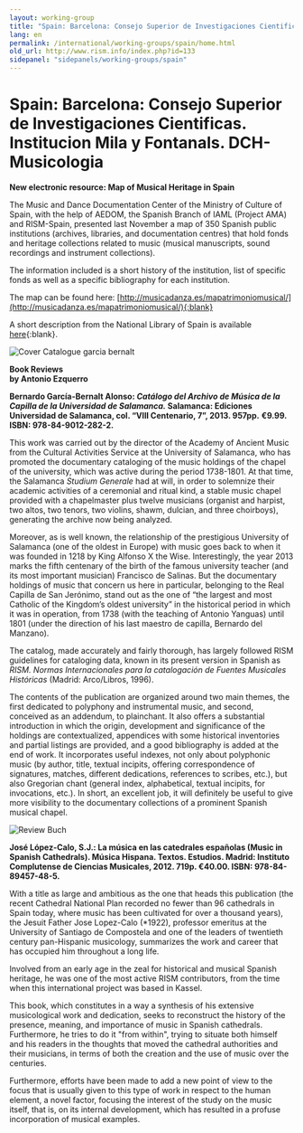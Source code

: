 ```yaml
---
layout: working-group
title: "Spain: Barcelona: Consejo Superior de Investigaciones Cientificas. Institucion Mila y Fontanals. DCH-Musicologia"
lang: en
permalink: /international/working-groups/spain/home.html
old_url: http://www.rism.info/index.php?id=133
sidepanel: "sidepanels/working-groups/spain"
---
```


# Spain: Barcelona: Consejo Superior de Investigaciones Cientificas. Institucion Mila y Fontanals. DCH-Musicologia

**New electronic resource: Map of Musical Heritage in Spain**

The Music and Dance Documentation Center of the Ministry of Culture of Spain, with the help of AEDOM, the Spanish Branch of IAML (Project AMA) and RISM-Spain, presented last November a map of 350 Spanish public institutions (archives, libraries, and documentation centres) that hold fonds and heritage collections related to music (musical manuscripts, sound recordings and instrument collections).

The information included is a short history of the institution, list of specific fonds as well as a specific bibliography for each institution.

The map can be found here: [http://musicadanza.es/mapatrimoniomusical/](http://musicadanza.es/mapatrimoniomusical/){:blank}

A short description from the National Library of Spain is available [here](http://musicadanza.es/mapatrimoniomusical/localizacion/?id=115&b=&todos=5&archivos=&bibliotecas=&centros=&museos=&zoom=17&center=40.424919892334906,-3.6908158562209747){:blank}.

 ![](/fileadmin/_processed_/csm_Cover_Catalogue_garcia_bernalt_ccca1080ad.jpg "Cover Catalogue garcia bernalt")

**Book Reviews  
by Antonio Ezquerro**

**Bernardo García-Bernalt Alonso: _Catálogo del Archivo de Música de la Capilla de la Universidad de Salamanca._ Salamanca: Ediciones Universidad de Salamanca, col. “VIII Centenario, 7”, 2013. 957pp.**  **€9.99. ISBN: 978-84-9012-282-2.**

This work was carried out by the director of the Academy of Ancient Music from the Cultural Activities Service at the University of Salamanca, who has promoted the documentary cataloging of the music holdings of the chapel of the university, which was active during the period 1738-1801. At that time, the Salamanca _Studium Generale_ had at will, in order to solemnize their academic activities of a ceremonial and ritual kind, a stable music chapel provided with a chapelmaster plus twelve musicians (organist and harpist, two altos, two tenors, two violins, shawm, dulcian, and three choirboys), generating the archive now being analyzed.

Moreover, as is well known, the relationship of the prestigious University of Salamanca (one of the oldest in Europe) with music goes back to when it was founded in 1218 by King Alfonso X the Wise. Interestingly, the year 2013 marks the fifth centenary of the birth of the famous university teacher (and its most important musician) Francisco de Salinas. But the documentary holdings of music that concern us here in particular, belonging to the Real Capilla de San Jerónimo, stand out as the one of “the largest and most Catholic of the Kingdom’s oldest university” in the historical period in which it was in operation, from 1738 (with the teaching of Antonio Yanguas) until 1801 (under the direction of his last maestro de capilla, Bernardo del Manzano).

The catalog, made accurately and fairly thorough, has largely followed RISM guidelines for cataloging data, known in its present version in Spanish as _RISM. Normas Internacionales para la catalogación de Fuentes Musicales Históricas_ (Madrid: Arco/Libros, 1996).

The contents of the publication are organized around two main themes, the first dedicated to polyphony and instrumental music, and second, conceived as an addendum, to plainchant. It also offers a substantial introduction in which the origin, development and significance of the holdings are contextualized, appendices with some historical inventories and partial listings are provided, and a good bibliography is added at the end of work. It incorporates useful indexes, not only about polyphonic music (by author, title, textual incipits, offering correspondence of signatures, matches, different dedications, references to scribes, etc.), but also Gregorian chant (general index, alphabetical, textual incipits, for invocations, etc.). In short, an excellent job, it will definitely be useful to give more visibility to the documentary collections of a prominent Spanish musical chapel.



 ![](/fileadmin/_processed_/csm_Review_Buch_d3b7e48b11.jpg "Review Buch")

**José López-Calo, S.J.: La música en las catedrales españolas (Music in Spanish Cathedrals). Música Hispana. Textos. Estudios. Madrid: Instituto Complutense de Ciencias Musicales, 2012. 719p. €40.00. ISBN: 978-84-89457-48-5.**

With a title as large and ambitious as the one that heads this publication (the recent Cathedral National Plan recorded no fewer than 96 cathedrals in Spain today, where music has been cultivated for over a thousand years), the Jesuit Father Jose Lopez-Calo (\*1922), professor emeritus at the University of Santiago de Compostela and one of the leaders of twentieth century pan-Hispanic musicology, summarizes the work and career that has occupied him throughout a long life.

Involved from an early age in the zeal for historical and musical Spanish heritage, he was one of the most active RISM contributors, from the time when this international project was based in Kassel.

This book, which constitutes in a way a synthesis of his extensive musicological work and dedication, seeks to reconstruct the history of the presence, meaning, and importance of music in Spanish cathedrals. Furthermore, he tries to do it "from within", trying to situate both himself and his readers in the thoughts that moved the cathedral authorities and their musicians, in terms of both the creation and the use of music over the centuries.

Furthermore, efforts have been made to add a new point of view to the focus that is usually given to this type of work in respect to the human element, a novel factor, focusing the interest of the study on the music itself, that is, on its internal development, which has resulted in a profuse incorporation of musical examples.






